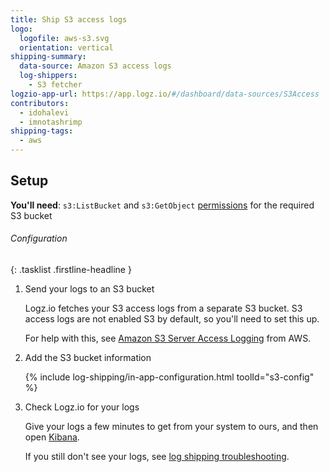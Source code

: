 ```yaml
---
title: Ship S3 access logs
logo:
  logofile: aws-s3.svg
  orientation: vertical
shipping-summary:
  data-source: Amazon S3 access logs
  log-shippers:
    - S3 fetcher
logzio-app-url: https://app.logz.io/#/dashboard/data-sources/S3Access
contributors:
  - idohalevi
  - imnotashrimp
shipping-tags:
  - aws
---
```


## Setup

**You'll need**:
`s3:ListBucket` and `s3:GetObject` [permissions](https://support.logz.io/hc/en-us/articles/209486129-Troubleshooting-AWS-IAM-Configuration-for-retrieving-logs-from-a-S3-Bucket) for the required S3 bucket

###### Configuration

{: .tasklist .firstline-headline }
1. Send your logs to an S3 bucket

    Logz.io fetches your S3 access logs from a separate S3 bucket.
    S3 access logs are not enabled S3 by default, so you'll need to set this up.

    For help with this, see [Amazon S3 Server Access Logging](https://docs.aws.amazon.com/AmazonS3/latest/dev/ServerLogs.html) from AWS.

2. Add the S3 bucket information

    <!-- logzio-inject:s3-config -->

    {% include log-shipping/in-app-configuration.html toolId="s3-config" %}

3. Check Logz.io for your logs

    Give your logs a few minutes to get from your system to ours, and then open [Kibana](https://app.logz.io/#/dashboard/kibana).

    If you still don't see your logs, see [log shipping troubleshooting]({{site.baseurl}}/user-guide/log-shipping/log-shipping-troubleshooting.html).